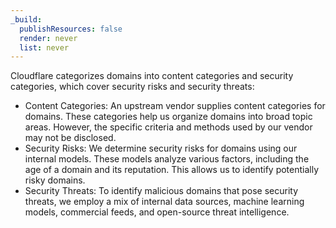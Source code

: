 ```yaml
---
_build:
  publishResources: false
  render: never
  list: never
---
```


Cloudflare categorizes domains into content categories and security categories, which cover security risks and security threats:

- Content Categories: An upstream vendor supplies content categories for domains. These categories help us organize domains into broad topic areas. However, the specific criteria and methods used by our vendor may not be disclosed.
- Security Risks: We determine security risks for domains using our internal models. These models analyze various factors, including the age of a domain and its reputation. This allows us to identify potentially risky domains.
- Security Threats: To identify malicious domains that pose security threats, we employ a mix of internal data sources, machine learning models, commercial feeds, and open-source threat intelligence.
